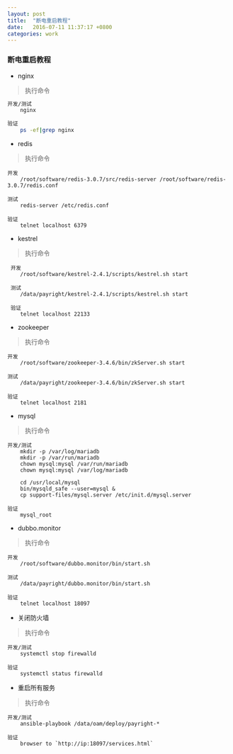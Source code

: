 ```yaml
---
layout: post
title:  "断电重启教程"
date:   2016-07-11 11:37:17 +0800
categories: work
---
```


### 断电重启教程

* nginx
	
> 执行命令

```bash
开发/测试
	nginx
	
验证
	ps -ef|grep nginx
```

<!--more-->

* redis

> 执行命令

```
开发
	/root/software/redis-3.0.7/src/redis-server	/root/software/redis-3.0.7/redis.conf  
	
测试
	redis-server /etc/redis.conf	
	
验证
	telnet localhost 6379	
```
 
* kestrel

> 执行命令

```
 开发
 	/root/software/kestrel-2.4.1/scripts/kestrel.sh start
 
 测试
 	/data/payright/kestrel-2.4.1/scripts/kestrel.sh start
 
 验证
	telnet localhost 22133
```

* zookeeper

> 执行命令

```
开发
	/root/software/zookeeper-3.4.6/bin/zkServer.sh start
	
测试
	/data/payright/zookeeper-3.4.6/bin/zkServer.sh start
	
验证
	telnet localhost 2181
```

* mysql

> 执行命令

```
开发/测试
	mkdir -p /var/log/mariadb
	mkdir -p /var/run/mariadb
	chown mysql:mysql /var/run/mariadb
	chown mysql:mysql /var/log/mariadb
	
	cd /usr/local/mysql
	bin/mysqld_safe --user=mysql &
	cp support-files/mysql.server /etc/init.d/mysql.server
	
验证
	mysql_root
```

* dubbo.monitor

> 执行命令

```
开发
	/root/software/dubbo.monitor/bin/start.sh
	
测试
	/data/payright/dubbo.monitor/bin/start.sh
	
验证
	telnet localhost 18097	
```

* 关闭防火墙

> 执行命令

```
开发/测试
	systemctl stop firewalld
	
验证
	systemctl status firewalld
```

* 重启所有服务

> 执行命令

```
开发/测试
	ansible-playbook /data/oam/deploy/payright-*

验证
	browser to `http://ip:18097/services.html`
```